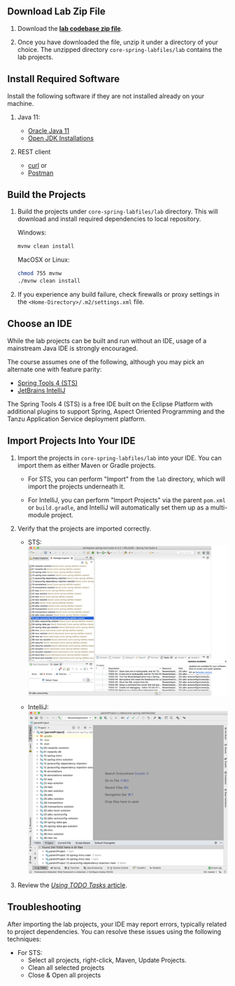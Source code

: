 ## Download Lab Zip File

1.  Download the **[lab codebase zip file](https://github.com/spring-academy/spring-pro-code/releases/download/core-spring-release-1.18.1/core-spring-labfiles.zip)**.

2.  Once you have downloaded the file, unzip it under
    a directory of your choice.
    The unzipped directory `core-spring-labfiles/lab`
    contains the lab projects.

## Install Required Software

Install the following software if they are not installed already
on your machine.

1.  Java 11:

    - [Oracle Java 11](https://www.oracle.com/java/technologies/javase-jdk11-downloads.html)
    - [Open JDK Installations](https://openjdk.java.net/install/)

1.  REST client

    - [curl](https://curl.haxx.se/download.html) or
    - [Postman](https://www.getpostman.com/apps)

## Build the Projects

1.  Build the projects under `core-spring-labfiles/lab`
    directory. This will download and install
    required dependencies to local repository.

    Windows:

    ```bash
    mvnw clean install
    ```

    MacOSX or Linux:

    ```bash
    chmod 755 mvnw
    ./mvnw clean install
    ```

1.  If you experience any build failure, check firewalls or proxy
    settings in the `<Home-Directory>/.m2/settings.xml` file.

## Choose an IDE

While the lab projects can be built and run without an IDE,
usage of a mainstream Java IDE is strongly encouraged.

The course assumes one of the following, although you may pick an
alternate one with feature parity:

- [Spring Tools 4 (STS)](https://spring.io/tools)
- [JetBrains IntelliJ](https://www.jetbrains.com/idea)

The Spring Tools 4 (STS) is a free IDE built on the Eclipse Platform
with additional plugins to support Spring, Aspect Oriented Programming
and the Tanzu Application Service deployment platform.

## Import Projects Into Your IDE

1.  Import the projects in `core-spring-labfiles/lab` into your IDE.
    You can import them as either Maven or Gradle projects.

    - For STS, you can perform "Import" from the `lab` directory,
      which will import the projects underneath it.

    - For IntelliJ, you can perform "Import Projects"
      via the parent `pom.xml` or `build.gradle`, and IntelliJ will
      automatically set them up as a multi-module project.

1.  Verify that the projects are imported correctly.

    - STS:
      ![STS](https://raw.githubusercontent.com/spring-academy/spring-academy-assets/main/courses/course-spring-professional/sts-with-imported-projects.png)

    - IntelliJ:
      ![STS](https://raw.githubusercontent.com/spring-academy/spring-academy-assets/main/courses/course-spring-professional/intellij-with-imported-projects.png)

1.  Review the [_Using TODO Tasks_ article](/spring-dev-tools-configuring-todos).

## Troubleshooting

After importing the lab projects, your IDE may report errors,
typically related to project dependencies.
You can resolve these issues using the following techniques:

- For STS:
  - Select all projects, right-click, Maven, Update Projects.
  - Clean all selected projects
  - Close & Open all projects
